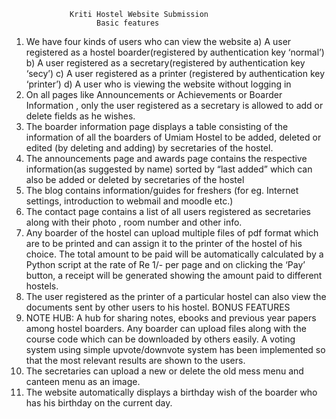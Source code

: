                  Kriti Hostel Website Submission
                       Basic features
1. We have four kinds of users who can view the website
a) A user registered as a hostel boarder(registered by authentication key ‘normal’)
b) A user registered as a secretary(registered by authentication key ‘secy’)
c) A user registered as a printer (registered by authentication key ‘printer’)
d) A user who is viewing the website without logging in
2. On all pages like Announcements or Achievements or Boarder Information , only the
user registered as a secretary is allowed to add or delete fields as he wishes.
3. The boarder information page displays a table consisting of the information of all the
boarders of Umiam Hostel to be added, deleted or edited (by deleting and adding)
by secretaries of the hostel.
4. The announcements page and awards page contains the respective information(as
suggested by name) sorted by “last added” which can also be added or deleted by
secretaries of the hostel
5. The blog contains information/guides for freshers (for eg. Internet settings,
introduction to webmail and moodle etc.)
6. The contact page contains a list of all users registered as secretaries along with their
photo , room number and other info.
7. Any boarder of the hostel can upload multiple files of pdf format which are to be
printed and can assign it to the printer of the hostel of his choice. The total amount
to be paid will be automatically calculated by a Python script at the rate of Re 1/- per
page and on clicking the ‘Pay’ button, a receipt will be generated showing the
amount paid to different hostels.
8. The user registered as the printer of a particular hostel can also view the documents
sent by other users to his hostel.
                        BONUS FEATURES
1. NOTE HUB: A hub for sharing notes, ebooks and previous year papers among hostel
boarders. Any boarder can upload files along with the course code which can be
downloaded by others easily. A voting system using simple upvote/downvote system
has been implemented so that the most relevant results are shown to the users.
2. The secretaries can upload a new or delete the old mess menu and canteen menu as an
image.
3. The website automatically displays a birthday wish of the boarder who has his birthday
on the current day.
